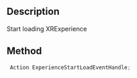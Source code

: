 ## Description

Start loading XRExperience

## Method

```cs
 Action ExperienceStartLoadEventHandle;
```
